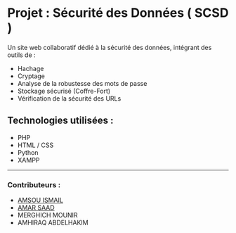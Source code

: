 # Projet : Sécurité des Données ( SCSD )

Un site web collaboratif dédié à la sécurité des données, intégrant des outils de :
- Hachage
- Cryptage
- Analyse de la robustesse des mots de passe
- Stockage sécurisé (Coffre-Fort)
- Vérification de la sécurité des URLs

## Technologies utilisées :
- PHP
- HTML / CSS
- Python
- XAMPP

---

### Contributeurs :
- [AMSOU ISMAIL](https://github.com/amsou-ismail)
- [AMAR SAAD](https://github.com/AMARS44D)
- MERGHICH MOUNIR
- AMHIRAQ ABDELHAKIM
